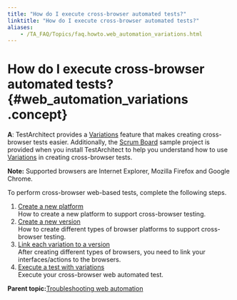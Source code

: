 ```yaml
--- 
title: "How do I execute cross-browser automated tests?"
linktitle: "How do I execute cross-browser automated tests?"
aliases: 
    - /TA_FAQ/Topics/faq.howto.web_automation_variations.html
---
```

# How do I execute cross-browser automated tests? {#web_automation_variations .concept}

**A**: TestArchitect provides a [Variations](../../TA_Help/Topics/Variations.html) feature that makes creating cross-browser tests easier. Additionally, the [Scrum Board](../../TA_Tutorials_Sample_App/Topics/SR_Scrum_Board_def.html) sample project is provided when you install TestArchitect to help you understand how to use [Variations](../../TA_Help/Topics/Variations.html) in creating cross-browser tests.

**Note:** Supported browsers are Internet Explorer, Mozilla Firefox and Google Chrome.

To perform cross-browser web-based tests, complete the following steps.

1.  [Create a new platform](../../TA_FAQ/Topics/faq.howto.web_automation_variations.create_new_system.html)  
How to create a new platform to support cross-browser testing.
2.  [Create a new version](../../TA_FAQ/Topics/faq.howto.web_automation_variations.create_new_version.html)  
How to create different types of browser platforms to support cross-browser testing.
3.  [Link each variation to a version](../../TA_FAQ/Topics/faq.howto.web_automation_variations.linking.html)  
After creating different types of browsers, you need to link your interfaces/actions to the browsers.
4.  [Execute a test with variations](../../TA_FAQ/Topics/faq.howto.web_automation_variations.executing.html)  
Execute your cross-browser web automated test.

**Parent topic:**[Troubleshooting web automation](../../TA_Automation/Topics/web_troubleshooting.html)


